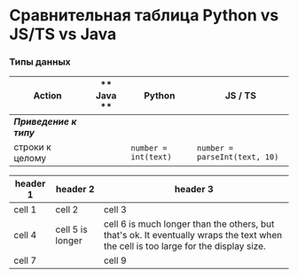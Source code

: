 # Сравнительная таблица Python vs JS/TS vs Java

### Типы данных

| Action |** Java **| **Python** | **JS / TS** |
|--------|----------|------------|-------------|
|***Приведение к типу***|
| строки к целому |  | `number = int(text)`|`number = parseInt(text, 10)`|


| header 1 | header 2 | header 3 |
| ---      | ---      | ---      |
| cell 1   | cell 2   | cell 3   |
| cell 4 | cell 5 is longer | cell 6 is much longer than the others, but that's ok. It eventually wraps the text when the cell is too large for the display size. |
| cell 7   |          | cell 9   |
